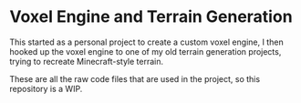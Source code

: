 # Voxel Engine and Terrain Generation

This started as a personal project to create a custom voxel engine, I then hooked up the voxel engine to one of my old terrain generation projects, trying to recreate Minecraft-style terrain. 

These are all the raw code files that are used in the project, so this repository is a WIP.
